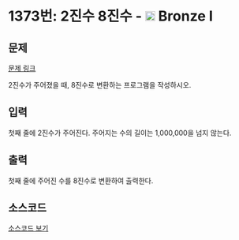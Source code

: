 # 1373번: 2진수 8진수 - <img src="https://static.solved.ac/tier_small/5.svg" style="height:20px" /> Bronze I

<!-- performance -->

<!-- 문제 제출 후 깃허브에 푸시를 했을 때 제출한 코드의 성능이 입력될 공간입니다.-->

<!-- end -->

## 문제

[문제 링크](https://boj.kr/1373)


<p>2진수가 주어졌을 때, 8진수로 변환하는 프로그램을 작성하시오.</p>



## 입력


<p>첫째 줄에&nbsp;2진수가&nbsp;주어진다. 주어지는 수의 길이는 1,000,000을 넘지 않는다.</p>



## 출력


<p>첫째 줄에 주어진 수를 8진수로 변환하여 출력한다.</p>



## 소스코드

[소스코드 보기](2진수%208진수.py)